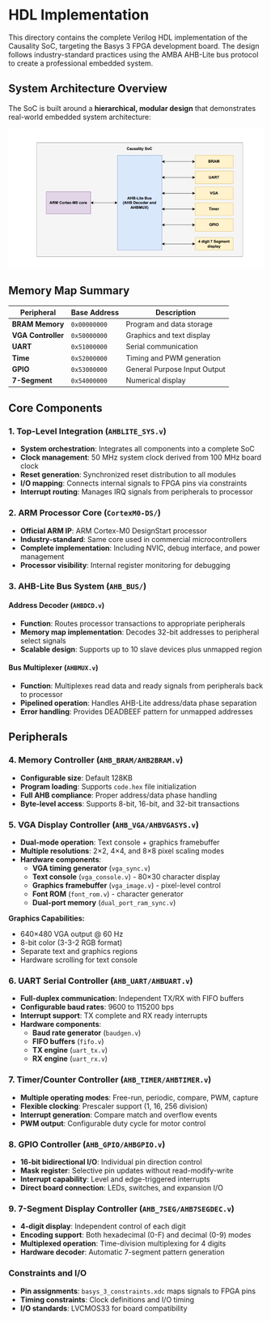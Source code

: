 # HDL Implementation

This directory contains the complete Verilog HDL implementation of the Causality SoC, targeting the Basys 3 FPGA development board. The design follows industry-standard practices using the AMBA AHB-Lite bus protocol to create a professional embedded system.

## System Architecture Overview

The SoC is built around a **hierarchical, modular design** that demonstrates real-world embedded system architecture:

![Hardware Architecture](../docs/SoC_HW.png)

## Memory Map Summary

| Peripheral | Base Address| Description |
|------------|-------------|-------------|
| **BRAM Memory** | `0x00000000` | Program and data storage |
| **VGA Controller** | `0x50000000` | Graphics and text display |
| **UART** | `0x51000000` | Serial communication |
| **Time** | `0x52000000` | Timing and PWM generation |
| **GPIO** | `0x53000000` | General Purpose Input Output|
| **7-Segment** | `0x54000000` | Numerical display |


## Core Components

### 1. Top-Level Integration (`AHBLITE_SYS.v`)
- **System orchestration**: Integrates all components into a complete SoC
- **Clock management**: 50 MHz system clock derived from 100 MHz board clock
- **Reset generation**: Synchronized reset distribution to all modules
- **I/O mapping**: Connects internal signals to FPGA pins via constraints
- **Interrupt routing**: Manages IRQ signals from peripherals to processor

### 2. ARM Processor Core (`CortexM0-DS/`)
- **Official ARM IP**: ARM Cortex-M0 DesignStart processor
- **Industry-standard**: Same core used in commercial microcontrollers
- **Complete implementation**: Including NVIC, debug interface, and power management
- **Processor visibility**: Internal register monitoring for debugging

### 3. AHB-Lite Bus System (`AHB_BUS/`)

#### Address Decoder (`AHBDCD.v`)
- **Function**: Routes processor transactions to appropriate peripherals
- **Memory map implementation**: Decodes 32-bit addresses to peripheral select signals
- **Scalable design**: Supports up to 10 slave devices plus unmapped region

#### Bus Multiplexer (`AHBMUX.v`)
- **Function**: Multiplexes read data and ready signals from peripherals back to processor
- **Pipelined operation**: Handles AHB-Lite address/data phase separation
- **Error handling**: Provides DEADBEEF pattern for unmapped addresses

## Peripherals

### 4. Memory Controller (`AHB_BRAM/AHB2BRAM.v`)
- **Configurable size**: Default 128KB
- **Program loading**: Supports `code.hex` file initialization
- **Full AHB compliance**: Proper address/data phase handling
- **Byte-level access**: Supports 8-bit, 16-bit, and 32-bit transactions

### 5. VGA Display Controller (`AHB_VGA/AHBVGASYS.v`)
- **Dual-mode operation**: Text console + graphics framebuffer
- **Multiple resolutions**: 2×2, 4×4, and 8×8 pixel scaling modes
- **Hardware components**:
  - **VGA timing generator** (`vga_sync.v`)
  - **Text console** (`vga_console.v`) - 80×30 character display
  - **Graphics framebuffer** (`vga_image.v`) - pixel-level control
  - **Font ROM** (`font_rom.v`) - character generator
  - **Dual-port memory** (`dual_port_ram_sync.v`)

**Graphics Capabilities:**
- 640×480 VGA output @ 60 Hz
- 8-bit color (3-3-2 RGB format)
- Separate text and graphics regions
- Hardware scrolling for text console

### 6. UART Serial Controller (`AHB_UART/AHBUART.v`)
- **Full-duplex communication**: Independent TX/RX with FIFO buffers
- **Configurable baud rates**: 9600 to 115200 bps
- **Interrupt support**: TX complete and RX ready interrupts
- **Hardware components**:
  - **Baud rate generator** (`baudgen.v`)
  - **FIFO buffers** (`fifo.v`)
  - **TX engine** (`uart_tx.v`)
  - **RX engine** (`uart_rx.v`)

### 7. Timer/Counter Controller (`AHB_TIMER/AHBTIMER.v`)
- **Multiple operating modes**: Free-run, periodic, compare, PWM, capture
- **Flexible clocking**: Prescaler support (1, 16, 256 division)
- **Interrupt generation**: Compare match and overflow events
- **PWM output**: Configurable duty cycle for motor control

### 8. GPIO Controller (`AHB_GPIO/AHBGPIO.v`)
- **16-bit bidirectional I/O**: Individual pin direction control
- **Mask register**: Selective pin updates without read-modify-write
- **Interrupt capability**: Level and edge-triggered interrupts
- **Direct board connection**: LEDs, switches, and expansion I/O

### 9. 7-Segment Display Controller (`AHB_7SEG/AHB7SEGDEC.v`)
- **4-digit display**: Independent control of each digit
- **Encoding support**: Both hexadecimal (0-F) and decimal (0-9) modes
- **Multiplexed operation**: Time-division multiplexing for 4 digits
- **Hardware decoder**: Automatic 7-segment pattern generation

### Constraints and I/O
- **Pin assignments**: `basys_3_constraints.xdc` maps signals to FPGA pins
- **Timing constraints**: Clock definitions and I/O timing
- **I/O standards**: LVCMOS33 for board compatibility

